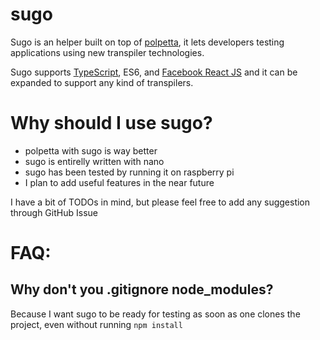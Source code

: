 sugo
====

Sugo is an helper built on top of [polpetta](http://github.com/WebReflection/polpetta), it lets developers testing applications using new transpiler technologies.

Sugo supports [TypeScript](http://www.typescriptlang.org/), ES6, and [Facebook React JS](http://facebook.github.io/react/) and it can be expanded to support any kind of transpilers.

Why should I use sugo?
======================

* polpetta with sugo is way better
* sugo is entirelly written with nano
* sugo has been tested by running it on raspberry pi
* I plan to add useful features in the near future


I have a bit of TODOs in mind, but please feel free to add any suggestion through GitHub Issue


FAQ:
====

Why don't you .gitignore node_modules?
--------------------------------------
Because I want sugo to be ready for testing as soon as one clones the project, even without running `npm install`


